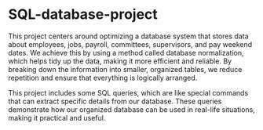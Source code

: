 # SQL-database-project
This project centers around optimizing a database system that stores data about employees, jobs, payroll, committees, supervisors, and pay weekend dates. We achieve this by using a method called database normalization, which helps tidy up the data, making it more efficient and reliable. By breaking down the information into smaller, organized tables, we reduce repetition and ensure that everything is logically arranged.

This project includes some SQL queries, which are like special commands that can extract specific details from our database. These queries demonstrate how our organized database can be used in real-life situations, making it practical and useful.
